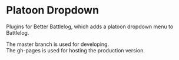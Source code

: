 Platoon Dropdown
======================
Plugins for Better Battlelog, which adds a platoon dropdown menu to Battlelog.

The master branch is used for developing.  
The gh-pages is used for hosting the production version.
